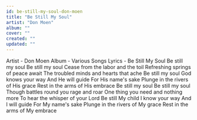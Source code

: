 ```yaml
---
id: be-still-my-soul-don-moen
title: "Be Still My Soul"
artist: "Don Moen"
album: ""
cover: ""
created: ""
updated: ""
---
```


Artist - Don Moen
Album - Various Songs
Lyrics - Be Still My Soul
Be still my soul
Be still my soul
Cease from the labor and the toil
Refreshing springs of peace await
The troubled minds and hearts that ache
Be still my soul
God knows your way
And He will guide
For His name's sake
Plunge in the rivers of His grace
Rest in the arms of His embrace
Be still my soul
Be still my soul
Though battles round you rage and roar
One thing you need and nothing more
To hear the whisper of your Lord
Be still My child
I know your way
And I will guide
For My name's sake
Plunge in the rivers of My grace
Rest in the arms of My embrace